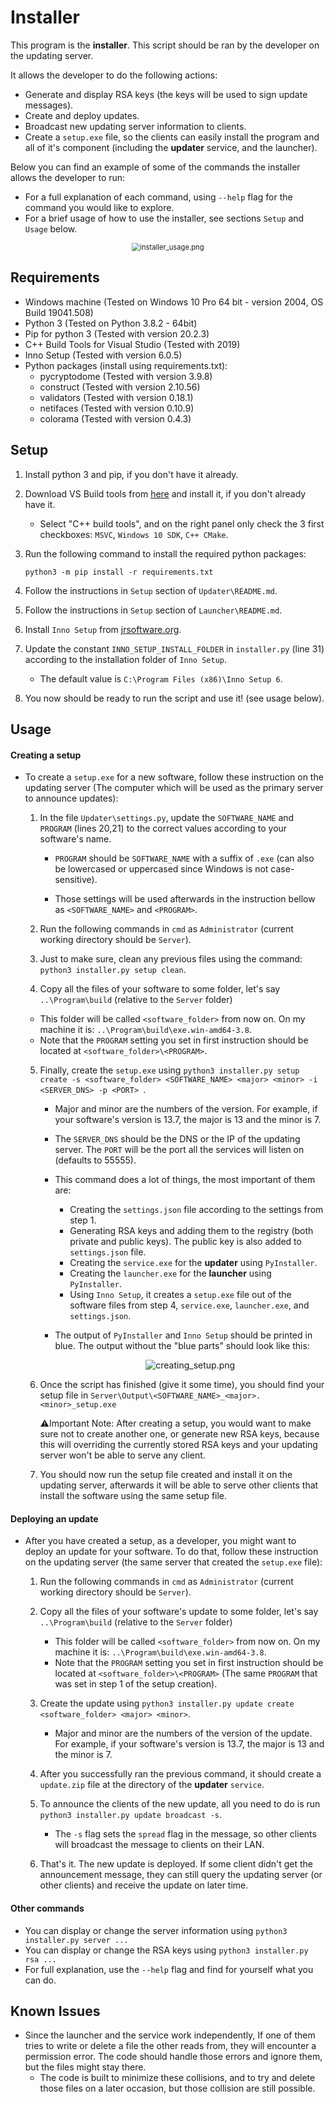 # Installer

This program is the **installer**. This script should be ran by the developer on the updating server.

It allows the developer to do the following actions:

* Generate and display RSA keys (the keys will be used to sign update messages).
* Create and deploy updates.
* Broadcast new updating server information to clients.
* Create a `setup.exe` file, so the clients can easily install the program and all of it's component (including the **updater** service, and the launcher).

Below you can find an example of some of the commands the installer allows the developer to run:

* For a full explanation of each command, using `--help` flag for the command you would like to explore.
* For a brief usage of how to use the installer, see sections `Setup` and `Usage` below.

<div style="text-align:center"><img src="..\Images\installer_usage.png" alt="installer_usage.png" style="zoom: 80%;" /></div>

## Requirements

* Windows machine (Tested on Windows 10 Pro 64 bit - version 2004, OS Build 19041.508)
* Python 3 (Tested on Python 3.8.2 - 64bit)
* Pip for python 3 (Tested with version 20.2.3)
* C++ Build Tools for Visual Studio (Tested with 2019)
* Inno Setup (Tested with version 6.0.5)
* Python packages (install using requirements.txt):
  * pycryptodome (Tested with version 3.9.8)
  * construct (Tested with version 2.10.56)
  * validators (Tested with version 0.18.1)
  * netifaces (Tested with version 0.10.9)
  * colorama (Tested with version 0.4.3)

## Setup

1. Install python 3 and pip, if you don't have it already.

2. Download VS Build tools from [here](https://visualstudio.microsoft.com/thank-you-downloading-visual-studio/?sku=BuildTools&rel=16) and install it, if you don't already have it.

   * Select "C++ build tools", and on the right panel only check the 3 first checkboxes: `MSVC`, `Windows 10 SDK`, `C++ CMake`.

3. Run the following command to install the required python packages:

   ```batch
   python3 -m pip install -r requirements.txt
   ```

4. Follow the instructions in `Setup` section of `Updater\README.md`.

5. Follow the instructions in `Setup` section of `Launcher\README.md`.

6. Install `Inno Setup` from [jrsoftware.org](https://jrsoftware.org/isdl.php).

7. Update the constant `INNO_SETUP_INSTALL_FOLDER` in `installer.py` (line 31) according to the installation folder of `Inno Setup`.

   * The default value is `C:\Program Files (x86)\Inno Setup 6`.

8. You now should be ready to run the script and use it! (see usage below).

## Usage

#### 	Creating a setup

* To create a `setup.exe` for a new software, follow these instruction on the updating server (The computer which will be used as the primary server to announce updates):

  1. In the file `Updater\settings.py`, update the `SOFTWARE_NAME` and `PROGRAM` (lines 20,21) to the correct values according to your software's name.

     * `PROGRAM` should be `SOFTWARE_NAME` with a suffix of `.exe` (can also be lowercased or uppercased since Windows is not case-sensitive).

     * Those settings will be used afterwards in the instruction bellow as `<SOFTWARE_NAME>` and `<PROGRAM>`.

  2. Run the following commands in `cmd` as `Administrator` (current working directory should be `Server`).

  3. Just to make sure, clean any previous files using the command: `python3 installer.py setup clean`.

  4.  Copy all the files of your software to some folder, let's say `..\Program\build` (relative to the `Server` folder)

     * This folder will be called `<software_folder>` from now on. On my machine it is: `..\Program\build\exe.win-amd64-3.8`.
     * Note that the `PROGRAM` setting you set in first instruction should be located at `<software_folder>\<PROGRAM>`.

  5. Finally, create the `setup.exe` using `python3 installer.py setup create -s <software_folder> <SOFTWARE_NAME> <major> <minor> -i <SERVER_DNS> -p <PORT> `.

     * Major and minor are the numbers of the version. For example, if your software's version is 13.7, the major is 13 and the minor is 7.

     * The `SERVER_DNS` should be the DNS or the IP of the updating server. The `PORT` will be the port all the services will listen on (defaults to 55555).

     * This command does a lot of things, the most important of them are:

       * Creating the `settings.json` file according to the settings from step 1.
       * Generating RSA keys and adding them to the registry (both private and public keys). The public key is also added to `settings.json` file.
       * Creating the `service.exe` for the **updater** using `PyInstaller`.
       * Creating the `launcher.exe` for the **launcher** using `PyInstaller`.
       * Using `Inno Setup`, it creates a `setup.exe` file out of the software files from step 4, `service.exe`, `launcher.exe`, and `settings.json`.

     * The output of `PyInstaller` and `Inno Setup` should be printed in blue. The output without the "blue parts" should look like this:

       <div style="text-align:center"><img src="..\Images\creating_setup.png" alt="creating_setup.png"  /></div>

  6. Once the script has finished (give it some time), you should find your setup file in `Server\Output\<SOFTWARE_NAME>_<major>.<minor>_setup.exe`

     :warning:Important Note: After creating a setup, you would want to make sure not to create another one, or generate new RSA keys, because this will overriding the currently stored RSA keys and your updating server won't be able to serve any client.

  7. You should now run the setup file created and install it on the updating server, afterwards it will be able to serve other clients that install the software using the same setup file.

#### Deploying an update

* After you have created a setup, as a developer, you might want to deploy an update for your software. To do that, follow these instruction on the updating server (the same server that created the `setup.exe` file):

  1. Run the following commands in `cmd` as `Administrator` (current working directory should be `Server`).
  2. Copy all the files of your software's update to some folder, let's say `..\Program\build` (relative to the `Server` folder)
     * This folder will be called `<software_folder>` from now on. On my machine it is: `..\Program\build\exe.win-amd64-3.8`.
     * Note that the `PROGRAM` setting you set in first instruction should be located at `<software_folder>\<PROGRAM>` (The same `PROGRAM` that was set in step 1 of the setup creation).
  3. Create the update using `python3 installer.py update create <software_folder> <major> <minor>`.
     * Major and minor are the numbers of the version of the update. For example, if your software's version is 13.7, the major is 13 and the minor is 7.

  4. After you successfully ran the previous command, it should create a `update.zip` file at the directory of the **updater** `service`.

  5. To announce the clients of the new update, all you need to do is run `python3 installer.py update broadcast -s`.
     * The `-s` flag sets the `spread` flag in the message, so other clients will broadcast the message to clients on their LAN.
  6. That's it. The new update is deployed. If some client didn't get the announcement message, they can still query the updating server (or other clients) and receive the update on later time.

#### Other commands

* You can display or change the server information using `python3 installer.py server ...` 
* You can display or change the RSA keys using `python3 installer.py rsa ...`
* For full explanation, use the `--help` flag and find for yourself what you can do.

## Known Issues

* Since the launcher and the service work independently, If one of them tries to write or delete a file the other reads from, they will encounter a permission error. The code should handle those errors and ignore them, but the files might stay there.
  * The code is built to minimize these collisions, and to try and delete those files on a later occasion, but those collision are still possible.

